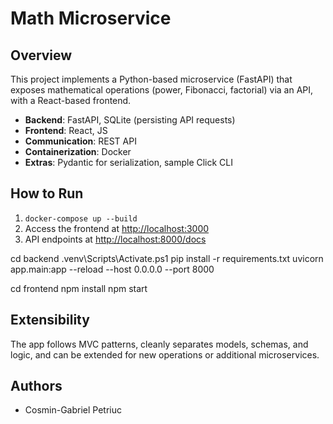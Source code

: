 # Math Microservice

## Overview

This project implements a Python-based microservice (FastAPI) that exposes mathematical operations (power, Fibonacci, factorial) via an API, with a React-based frontend.

- **Backend**: FastAPI, SQLite (persisting API requests)
- **Frontend**: React, JS
- **Communication**: REST API
- **Containerization**: Docker
- **Extras**: Pydantic for serialization, sample Click CLI

## How to Run

1. `docker-compose up --build`
2. Access the frontend at [http://localhost:3000](http://localhost:3000)
3. API endpoints at [http://localhost:8000/docs](http://localhost:8000/docs)

cd backend 
.venv\Scripts\Activate.ps1
pip install -r requirements.txt
uvicorn app.main:app --reload --host 0.0.0.0 --port 8000


cd frontend
npm install
npm start 
## Extensibility

The app follows MVC patterns, cleanly separates models, schemas, and logic, and can be extended for new operations or additional microservices.

## Authors

- Cosmin-Gabriel Petriuc